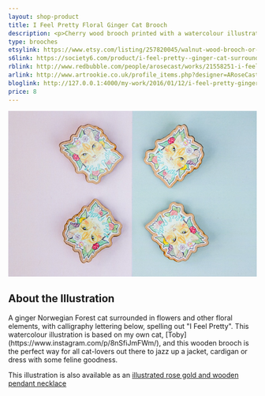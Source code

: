 ```yaml
---
layout: shop-product
title: I Feel Pretty Floral Ginger Cat Brooch
description: <p>Cherry wood brooch printed with a watercolour illustration with protective gloss seal. Hand assembled with a metal backing.</p>
type: brooches
etsylink: https://www.etsy.com/listing/257820045/walnut-wood-brooch-or-rose-gold-necklace
s6link: https://society6.com/product/i-feel-pretty--ginger-cat-surrounded-by-flowers_print#1=45
rblink: http://www.redbubble.com/people/arosecast/works/21558251-i-feel-pretty-watercolour-illustration-of-a-ginger-cat-surrounded-by-flowers
arlink: http://www.artrookie.co.uk/profile_items.php?designer=ARoseCast&design=9092
bloglink: http://127.0.0.1:4000/my-work/2016/01/12/i-feel-pretty-ginger-cat.html
price: 8
---
```


<div class="carosel">
    <img src="/assets/shop/pretty-cat-floral-wooden-brooch.jpg" alt="I Feel Pretty - Rose Gold and Wooden Pendant Necklace with a printed illustration of a ginger cat surrounded by flowers, with calligraphy lettering below, hand-made by A Rose Cast" title="I Feel Pretty - Rose Gold and Wooden Pendant Necklace with a printed illustration of a ginger cat surrounded by flowers, with calligraphy lettering below, hand-made by @arosecast">
</div>

<h2>About the Illustration</h2>
A ginger Norwegian Forest cat surrounded in flowers and other floral elements, with calligraphy lettering below, spelling out &quot;I Feel Pretty&quot;. This watercolour illustration is based on my own cat, [Toby](https://www.instagram.com/p/8nSfiJmFWm/), and this wooden brooch is the perfect way for all cat-lovers out there to jazz up a jacket, cardigan or dress with some feline goodness.

This illustration is also available as an [illustrated rose gold and wooden pendant necklace](/shop/i-feel-pretty-floral-ginger-cat-necklace.html)